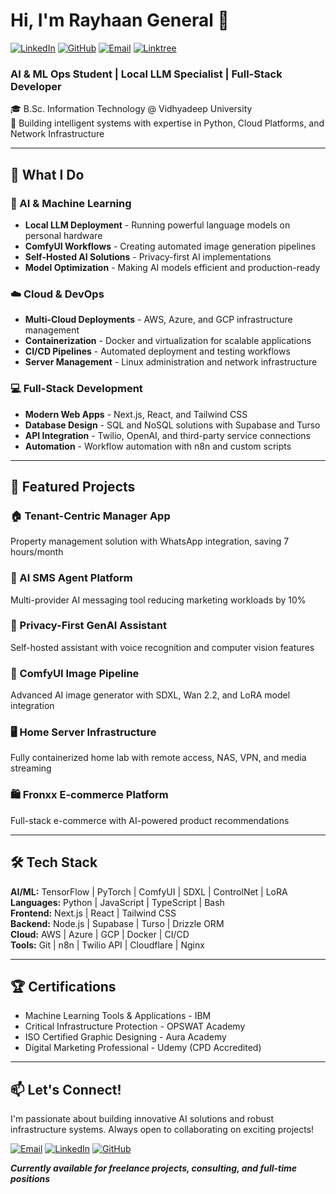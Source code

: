 # Hi, I'm Rayhaan General 👋

[![LinkedIn](https://img.shields.io/badge/LinkedIn-0077B5?style=flat-square&logo=linkedin&logoColor=white)](https://linkedin.com/in/rayhaangeneral)
[![GitHub](https://img.shields.io/badge/GitHub-100000?style=flat-square&logo=github&logoColor=white)](https://github.com/rayhaangeneral)
[![Email](https://img.shields.io/badge/Email-D14836?style=flat-square&logo=gmail&logoColor=white)](mailto:rayhaan@fronxx.com)
[![Linktree](https://img.shields.io/badge/Linktree-43E55E?style=flat-square&logo=linktree&logoColor=white)](https://linktr.ee/rayhaangeneral)

### AI & ML Ops Student | Local LLM Specialist | Full-Stack Developer

🎓 B.Sc. Information Technology @ Vidhyadeep University  
🔧 Building intelligent systems with expertise in Python, Cloud Platforms, and Network Infrastructure  

---

## 🔧 What I Do

### 🤖 AI & Machine Learning
- **Local LLM Deployment** - Running powerful language models on personal hardware
- **ComfyUI Workflows** - Creating automated image generation pipelines
- **Self-Hosted AI Solutions** - Privacy-first AI implementations
- **Model Optimization** - Making AI models efficient and production-ready

### ☁️ Cloud & DevOps
- **Multi-Cloud Deployments** - AWS, Azure, and GCP infrastructure management
- **Containerization** - Docker and virtualization for scalable applications
- **CI/CD Pipelines** - Automated deployment and testing workflows
- **Server Management** - Linux administration and network infrastructure

### 💻 Full-Stack Development
- **Modern Web Apps** - Next.js, React, and Tailwind CSS
- **Database Design** - SQL and NoSQL solutions with Supabase and Turso
- **API Integration** - Twilio, OpenAI, and third-party service connections
- **Automation** - Workflow automation with n8n and custom scripts

---

## 🌟 Featured Projects

### 🏠 Tenant-Centric Manager App
Property management solution with WhatsApp integration, saving 7 hours/month

### 📱 AI SMS Agent Platform
Multi-provider AI messaging tool reducing marketing workloads by 10%

### 🔐 Privacy-First GenAI Assistant
Self-hosted assistant with voice recognition and computer vision features

### 🎨 ComfyUI Image Pipeline
Advanced AI image generator with SDXL, Wan 2.2, and LoRA model integration

### 🖥️ Home Server Infrastructure
Fully containerized home lab with remote access, NAS, VPN, and media streaming

### 🛍️ Fronxx E-commerce Platform
Full-stack e-commerce with AI-powered product recommendations

---

## 🛠️ Tech Stack

**AI/ML:** TensorFlow | PyTorch | ComfyUI | SDXL | ControlNet | LoRA  
**Languages:** Python | JavaScript | TypeScript | Bash  
**Frontend:** Next.js | React | Tailwind CSS  
**Backend:** Node.js | Supabase | Turso | Drizzle ORM  
**Cloud:** AWS | Azure | GCP | Docker | CI/CD  
**Tools:** Git | n8n | Twilio API | Cloudflare | Nginx  

---

## 🏆 Certifications

- Machine Learning Tools & Applications - IBM
- Critical Infrastructure Protection - OPSWAT Academy
- ISO Certified Graphic Designing - Aura Academy
- Digital Marketing Professional - Udemy (CPD Accredited)

---

## 📫 Let's Connect!

I'm passionate about building innovative AI solutions and robust infrastructure systems. Always open to collaborating on exciting projects!

[![Email](https://img.shields.io/badge/Email-rayhaan@fronxx.com-D14836?style=for-the-badge&logo=gmail&logoColor=white)](mailto:rayhaan@fronxx.com)
[![LinkedIn](https://img.shields.io/badge/LinkedIn-Rayhaan_General-0077B5?style=for-the-badge&logo=linkedin&logoColor=white)](https://linkedin.com/in/rayhaangeneral)
[![GitHub](https://img.shields.io/badge/GitHub-rayhaangeneral-181717?style=for-the-badge&logo=github&logoColor=white)](https://github.com/rayhaangeneral)

_**Currently available for freelance projects, consulting, and full-time positions**_